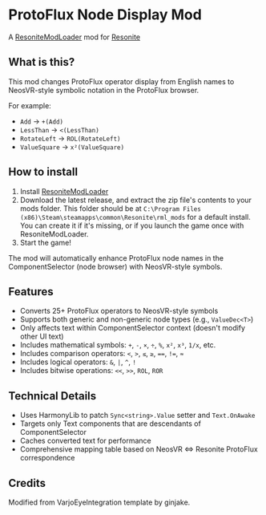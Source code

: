 # ProtoFlux Node Display Mod

A [ResoniteModLoader](https://github.com/resonite-modding-group/ResoniteModLoader) mod for [Resonite](https://store.steampowered.com/app/2519830/Resonite/)

## What is this?

This mod changes ProtoFlux operator display from English names to NeosVR-style symbolic notation in the ProtoFlux browser.

For example:
- `Add` → `+(Add)`
- `LessThan` → `<(LessThan)`
- `RotateLeft` → `ROL(RotateLeft)`
- `ValueSquare` → `x²(ValueSquare)`

## How to install

1. Install [ResoniteModLoader](https://github.com/resonite-modding-group/ResoniteModLoader)
2. Download the latest release, and extract the zip file's contents to your mods folder. This folder should be at `C:\Program Files (x86)\Steam\steamapps\common\Resonite\rml_mods` for a default install. You can create it if it's missing, or if you launch the game once with ResoniteModLoader.
3. Start the game!

The mod will automatically enhance ProtoFlux node names in the ComponentSelector (node browser) with NeosVR-style symbols.

## Features

- Converts 25+ ProtoFlux operators to NeosVR-style symbols
- Supports both generic and non-generic node types (e.g., `ValueDec<T>`)
- Only affects text within ComponentSelector context (doesn't modify other UI text)
- Includes mathematical symbols: `+`, `-`, `×`, `÷`, `%`, `x²`, `x³`, `1/x`, etc.
- Includes comparison operators: `<`, `>`, `≤`, `≥`, `==`, `!=`, `≈`
- Includes logical operators: `&`, `|`, `^`, `!`
- Includes bitwise operations: `<<`, `>>`, `ROL`, `ROR`

## Technical Details

- Uses HarmonyLib to patch `Sync<string>.Value` setter and `Text.OnAwake`
- Targets only Text components that are descendants of ComponentSelector
- Caches converted text for performance
- Comprehensive mapping table based on NeosVR ⇔ Resonite ProtoFlux correspondence

## Credits

Modified from VarjoEyeIntegration template by ginjake.